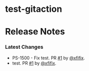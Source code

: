 # test-gitaction

# Release Notes




### Latest Changes

* PS-1500 - Fix test. PR [#1](https://github.com/xfifix/test-gitaction/pull/1) by [@xfifix](https://github.com/xfifix).
* test. PR [#1](https://github.com/xfifix/test-gitaction/pull/1) by [@xfifix](https://github.com/xfifix).

